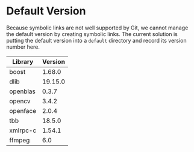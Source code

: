 # Default Version

Because symbolic links are not well supported by Git, we cannot manage the default version by creating symbolic links.
The current solution is putting the default version into a `default` directory and record its version number here.

Library|Version
-|-
boost|1.68.0
dlib|19.15.0
openblas|0.3.7
opencv|3.4.2
openface|2.0.4
tbb|18.5.0
xmlrpc-c|1.54.1
ffmpeg|6.0
